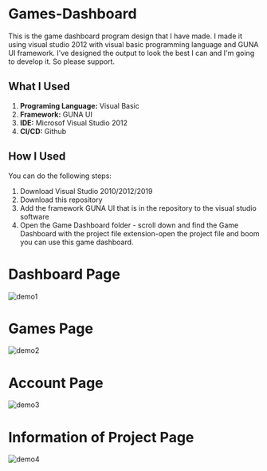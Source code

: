 # Games-Dashboard
This is the game dashboard program design that I have made. I made it using visual studio 2012 with visual basic programming language and GUNA UI framework.
I've designed the output to look the best I can and I'm going to develop it. So please support.

<h2>What I Used</h2>
<ol>
  <li><b>Programing Language:</b> Visual Basic</li>
  <li><b>Framework:</b> GUNA UI</li>
  <li><b>IDE:</b> Microsof Visual Studio 2012</li>
  <li><b>CI/CD:</b> Github</li>
</ol>

<h2>How I Used</h2>
<p>You can do the following steps:</p>
<ol>
  <li>Download Visual Studio 2010/2012/2019</li>
  <li>Download this repository</li>
  <li>Add the framework GUNA UI that is in the repository to the visual studio software</li>
  <li>Open the Game Dashboard folder - scroll down and find the Game Dashboard with the project file extension-open the project file and boom you can use this game dashboard.</li>
</ol>

# Dashboard Page
![demo1](https://user-images.githubusercontent.com/84588706/140006061-86893110-dcf2-49f8-ab10-0d8603980cec.png)

# Games Page
![demo2](https://user-images.githubusercontent.com/84588706/140006064-354fff02-920c-44db-a104-973a9bf944dd.png)

# Account Page
![demo3](https://user-images.githubusercontent.com/84588706/140006066-99eb3933-5cc5-4740-8904-2732f7a49a3f.png)

# Information of Project Page
![demo4](https://user-images.githubusercontent.com/84588706/140006067-fecd4017-02d9-487f-aee9-bd5ed2e1e5de.png)

